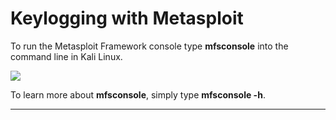 # Keylogging with Metasploit


To run the Metasploit Framework console type **mfsconsole** into the command line in Kali Linux.

<img src="https://www.offensive-security.com/wp-content/uploads/2018/05/msfu-req0-768x511.png">

To learn more about **mfsconsole**, simply type **mfsconsole -h**.

---

